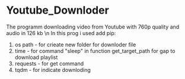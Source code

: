 # Youtube_Downloder
The programm downloading video from Youtube with 760p quality and audio in 126 kb
\n In this prog i used add pip:
1. os path - for crieate new folder for downloder file
2. time - for command "sleep" in function get_target_path for  gap to download playlist
3. requests - for get command 
4. tqdm - for indicate downloding
